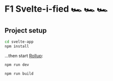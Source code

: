 # F1 Svelte-i-fied 🏎️ 🏎️️️️ 🏎️️️

## Project setup

```bash
cd svelte-app
npm install
```

...then start [Rollup](https://rollupjs.org):

```bash
npm run dev
```

```bash
npm run build
```
